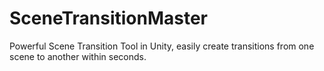 # SceneTransitionMaster
Powerful Scene Transition Tool in Unity, easily create transitions from one scene to another within seconds. 
